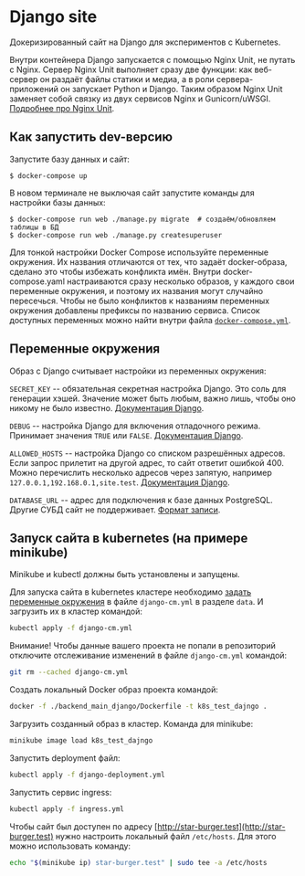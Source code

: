 # Django site

Докеризированный сайт на Django для экспериментов с Kubernetes.

Внутри контейнера Django запускается с помощью Nginx Unit, не путать с Nginx. Сервер Nginx Unit выполняет сразу две функции: как веб-сервер он раздаёт файлы статики и медиа, а в роли сервера-приложений он запускает Python и Django. Таким образом Nginx Unit заменяет собой связку из двух сервисов Nginx и Gunicorn/uWSGI. [Подробнее про Nginx Unit](https://unit.nginx.org/).

## Как запустить dev-версию

Запустите базу данных и сайт:

```shell-session
$ docker-compose up
```

В новом терминале не выключая сайт запустите команды для настройки базы данных:

```shell-session
$ docker-compose run web ./manage.py migrate  # создаём/обновляем таблицы в БД
$ docker-compose run web ./manage.py createsuperuser
```

Для тонкой настройки Docker Compose используйте переменные окружения. Их названия отличаются от тех, что задаёт docker-образа, сделано это чтобы избежать конфликта имён. Внутри docker-compose.yaml настраиваются сразу несколько образов, у каждого свои переменные окружения, и поэтому их названия могут случайно пересечься. Чтобы не было конфликтов к названиям переменных окружения добавлены префиксы по названию сервиса. Список доступных переменных можно найти внутри файла [`docker-compose.yml`](./docker-compose.yml).

## Переменные окружения

Образ с Django считывает настройки из переменных окружения:

`SECRET_KEY` -- обязательная секретная настройка Django. Это соль для генерации хэшей. Значение может быть любым, важно лишь, чтобы оно никому не было известно. [Документация Django](https://docs.djangoproject.com/en/3.2/ref/settings/#secret-key).

`DEBUG` -- настройка Django для включения отладочного режима. Принимает значения `TRUE` или `FALSE`. [Документация Django](https://docs.djangoproject.com/en/3.2/ref/settings/#std:setting-DEBUG).

`ALLOWED_HOSTS` -- настройка Django со списком разрешённых адресов. Если запрос прилетит на другой адрес, то сайт ответит ошибкой 400. Можно перечислить несколько адресов через запятую, например `127.0.0.1,192.168.0.1,site.test`. [Документация Django](https://docs.djangoproject.com/en/3.2/ref/settings/#allowed-hosts).

`DATABASE_URL` -- адрес для подключения к базе данных PostgreSQL. Другие СУБД сайт не поддерживает. [Формат записи](https://github.com/jacobian/dj-database-url#url-schema).

## Запуск сайта в kubernetes (на примере minikube)

Minikube и kubectl должны быть установлены и запущены.

Для запуска сайта в kubernetes кластере необходимо [задать переменные окружения](#переменные-окружения) в файле `django-cm.yml` в разделе `data`. И загрузить их в кластер командой:

```sh
kubectl apply -f django-cm.yml
```
Внимание! Чтобы данные вашего проекта не попали в репозиторий отключите отслеживание изменений в файле `django-cm.yml` командой:

```sh
git rm --cached django-cm.yml
```

Создать локальный Docker образ проекта командой:

```sh
docker -f ./backend_main_django/Dockerfile -t k8s_test_dajngo .
```

Загрузить созданный образ в кластер. Команда для minikube:

```sh
minikube image load k8s_test_dajngo
```

Запустить deployment файл:

```sh
kubectl apply -f django-deployment.yml
```

Запустить сервис ingress:

```sh
kubectl apply -f ingress.yml
```

Чтобы сайт был доступен по адресу [http://star-burger.test](http://star-burger.test) нужно настроить локальный файл `/etc/hosts`. Для этого можно использовать команду:

```sh
echo "$(minikube ip) star-burger.test" | sudo tee -a /etc/hosts
```
